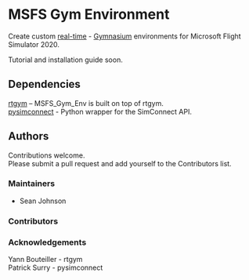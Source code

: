 # MSFS Gym Environment  
Create custom [real-time](https://github.com/yannbouteiller/rtgym/tree/main) - [Gymnasium](https://gymnasium.farama.org) environments for Microsoft Flight Simulator 2020.  
  
Tutorial and installation guide soon.  

## Dependencies  
[rtgym](https://github.com/yannbouteiller/rtgym/tree/main) – MSFS_Gym_Env is built on top of rtgym.  
[pysimconnect](https://github.com/patricksurry/pysimconnect) - Python wrapper for the SimConnect API.  
  
## Authors  
Contributions welcome.  
Please submit a pull request and add yourself to the Contributors list.  
  
### Maintainers  
- Sean Johnson  
  
### Contributors  
  
### Acknowledgements  
Yann Bouteiller - rtgym  
Patrick Surry - pysimconnect
